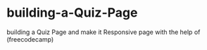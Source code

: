 # building-a-Quiz-Page
building a Quiz Page and make it Responsive page with the help of (freecodecamp)
